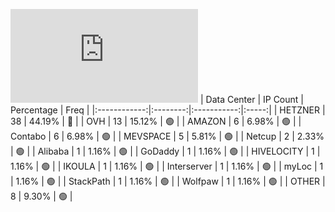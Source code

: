 ![Diagramm](https://github.com/obajay/StateSync-snapshots/blob/main/Projects/Aura/1/README.md)
| Data Center | IP Count | Percentage | Freq |
|:------------:|:--------:|:-----------:|:-----:|
| HETZNER | 38 | 44.19% | 🔴 |
| OVH | 13 | 15.12% | 🟢 |
| AMAZON | 6 | 6.98% | 🟢 |
| Contabo | 6 | 6.98% | 🟢 |
| MEVSPACE | 5 | 5.81% | 🟢 |
| Netcup | 2 | 2.33% | 🟢 |
| Alibaba | 1 | 1.16% | 🟢 |
| GoDaddy | 1 | 1.16% | 🟢 |
| HIVELOCITY | 1 | 1.16% | 🟢 |
| IKOULA | 1 | 1.16% | 🟢 |
| Interserver | 1 | 1.16% | 🟢 |
| myLoc | 1 | 1.16% | 🟢 |
| StackPath | 1 | 1.16% | 🟢 |
| Wolfpaw | 1 | 1.16% | 🟢 |
| OTHER | 8 | 9.30% | 🟢 |